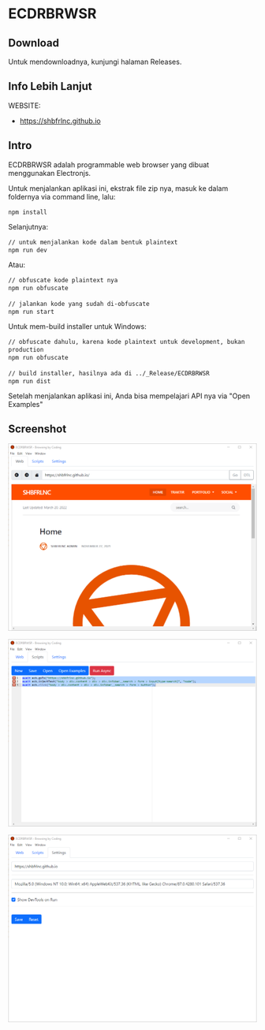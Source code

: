 # ECDRBRWSR

## Download

Untuk mendownloadnya, kunjungi halaman Releases.

## Info Lebih Lanjut

WEBSITE:

- https://shbfrlnc.github.io

## Intro

ECDRBRWSR adalah programmable web browser yang dibuat menggunakan Electronjs. 

Untuk menjalankan aplikasi ini, ekstrak file zip nya, masuk ke dalam foldernya via command line, lalu:

```
npm install
```

Selanjutnya:

```
// untuk menjalankan kode dalam bentuk plaintext
npm run dev
```

Atau:

```
// obfuscate kode plaintext nya
npm run obfuscate

// jalankan kode yang sudah di-obfuscate
npm run start
```

Untuk mem-build installer untuk Windows:

```
// obfuscate dahulu, karena kode plaintext untuk development, bukan production
npm run obfuscate

// build installer, hasilnya ada di ../_Release/ECDRBRWSR
npm run dist
```

Setelah menjalankan aplikasi ini, Anda bisa mempelajari API nya via "Open Examples"

## Screenshot

![ScreenShot](assets/ECDRBRWSR1.png?raw=true)

![ScreenShot](assets/ECDRBRWSR2.png?raw=true)

![ScreenShot](assets/ECDRBRWSR3.png?raw=true)
